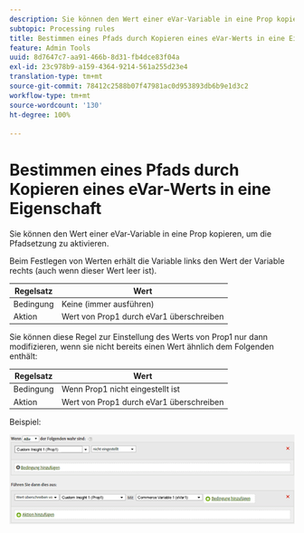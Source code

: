 ```yaml
---
description: Sie können den Wert einer eVar-Variable in eine Prop kopieren, um die Pfadsetzung zu aktivieren.
subtopic: Processing rules
title: Bestimmen eines Pfads durch Kopieren eines eVar-Werts in eine Eigenschaft
feature: Admin Tools
uuid: 8d7647c7-aa91-466b-8d31-fb4dce83f04a
exl-id: 23c978b9-a159-4364-9214-561a255d23e4
translation-type: tm+mt
source-git-commit: 78412c2588b07f47981ac0d953893db6b9e1d3c2
workflow-type: tm+mt
source-wordcount: '130'
ht-degree: 100%

---
```


# Bestimmen eines Pfads durch Kopieren eines eVar-Werts in eine Eigenschaft

Sie können den Wert einer eVar-Variable in eine Prop kopieren, um die Pfadsetzung zu aktivieren.

Beim Festlegen von Werten erhält die Variable links den Wert der Variable rechts (auch wenn dieser Wert leer ist).

| Regelsatz | Wert |
|---|---|
| Bedingung | Keine (immer ausführen) |
| Aktion | Wert von Prop1 durch eVar1 überschreiben |

Sie können diese Regel zur Einstellung des Werts von Prop1 nur dann modifizieren, wenn sie nicht bereits einen Wert ähnlich dem Folgenden enthält:

| Regelsatz | Wert |
|---|---|
| Bedingung | Wenn Prop1 nicht eingestellt ist |
| Aktion | Wert von Prop1 durch eVar1 überschreiben |

Beispiel:

![](assets/overwrite-empty-prop.png)
